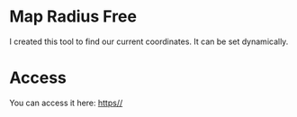 # Map Radius Free
I created this tool to find our current coordinates. It can be set dynamically.
# Access
You can access it here: [https//](https://dazelpro.github.io/map-radius/)
